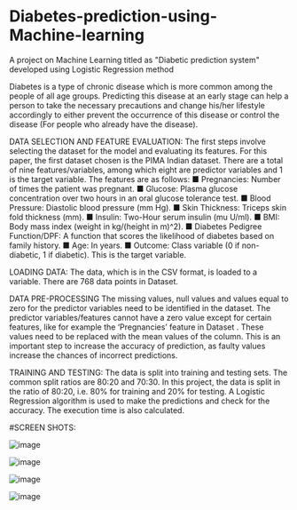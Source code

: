 # Diabetes-prediction-using-Machine-learning
A project on Machine Learning titled as "Diabetic prediction system" developed using Logistic Regression method

Diabetes is a type of chronic disease which is more common among the people of all age groups. Predicting this disease at an early stage can help a person to take the necessary precautions and change his/her lifestyle accordingly to either prevent the occurrence of this disease or control the disease (For people who already have the disease).

DATA SELECTION AND FEATURE EVALUATION:
The first steps involve selecting the dataset for the model and evaluating its features. For this paper, the first dataset chosen is the PIMA Indian dataset. There are a total of nine features/variables, among which eight are predictor variables and 1 is the target variable. The features are as follows:
■ Pregnancies: Number of times the patient was pregnant.
■ Glucose: Plasma glucose concentration over two hours in an oral glucose tolerance test.
■ Blood Pressure: Diastolic blood pressure (mm Hg).
■ Skin Thickness: Triceps skin fold thickness (mm).
■ Insulin: Two-Hour serum insulin (mu U/ml).
■ BMI: Body mass index (weight in kg/(height in m)^2).
■ Diabetes Pedigree Function/DPF: A function that scores the likelihood of diabetes based on family history.
■ Age: In years.
■ Outcome: Class variable (0 if non-diabetic, 1 if diabetic). This is the target variable.

LOADING DATA:
The data, which is in the CSV format, is loaded to a variable. There are 768 data points in Dataset.

DATA PRE-PROCESSING
The missing values, null values and values equal to zero for the predictor variables need to be identified in the dataset. The predictor variables/features cannot have a zero value except for certain features, like for example the ‘Pregnancies’ feature in Dataset . These values need to be replaced with the mean values of the column. This is an important step to increase the accuracy of prediction, as faulty values increase the chances of incorrect predictions.

TRAINING AND TESTING:
The data is split into training and testing sets. The common split ratios are 80:20 and 70:30. In this project, the data is split in the ratio of 80:20, i.e. 80% for training and 20% for testing.
A Logistic Regression algorithm is used to make the predictions and check for the accuracy. The execution time is also calculated.

#SCREEN SHOTS:

![image](https://user-images.githubusercontent.com/98044958/189970658-070f90af-eddf-4fab-8bfb-891fa3e5ba21.png)


![image](https://user-images.githubusercontent.com/98044958/189970740-99f74e44-7b72-46ee-b542-2f4c5bfb4033.png)


![image](https://user-images.githubusercontent.com/98044958/189970839-f2472878-3e41-4003-96d0-d0b4679e403e.png)


![image](https://user-images.githubusercontent.com/98044958/189970931-64742604-c34c-404d-a8d7-bdfdd69037c6.png)
